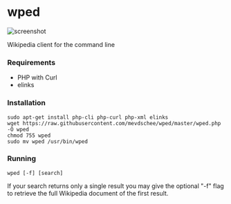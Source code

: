 wped
====

![screenshot](http://www.leaseweblabs.com/wp-content/uploads/2014/11/wped.png)

Wikipedia client for the command line

### Requirements

- PHP with Curl
- elinks

### Installation

```
sudo apt-get install php-cli php-curl php-xml elinks
wget https://raw.githubusercontent.com/mevdschee/wped/master/wped.php -O wped
chmod 755 wped
sudo mv wped /usr/bin/wped
```

### Running

```
wped [-f] [search]
```

If your search returns only a single result you may give the optional "-f" flag 
to retrieve the full Wikipedia document of the first result.
